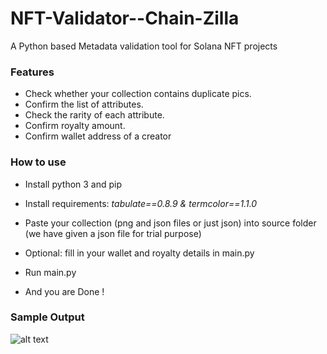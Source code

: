 # NFT-Validator--Chain-Zilla
A Python based Metadata validation tool for Solana NFT projects


### Features

- Check whether your collection contains duplicate pics.
- Confirm the list of attributes.
- Check the rarity of each attribute.
- Confirm royalty amount.
- Confirm wallet address of a creator


### How to use

- Install python 3 and pip
- Install requirements: *tabulate==0.8.9  &  termcolor==1.1.0*

- Paste your collection (png and json files or just json) into source folder (we have given a json file for trial purpose)
- Optional: fill in your wallet and royalty details in main.py
- Run main.py
- And you are Done !

### Sample Output
![alt text](https://i.ibb.co/vH86q30/Screenshot-2021-12-10-at-23-42-59.png)
